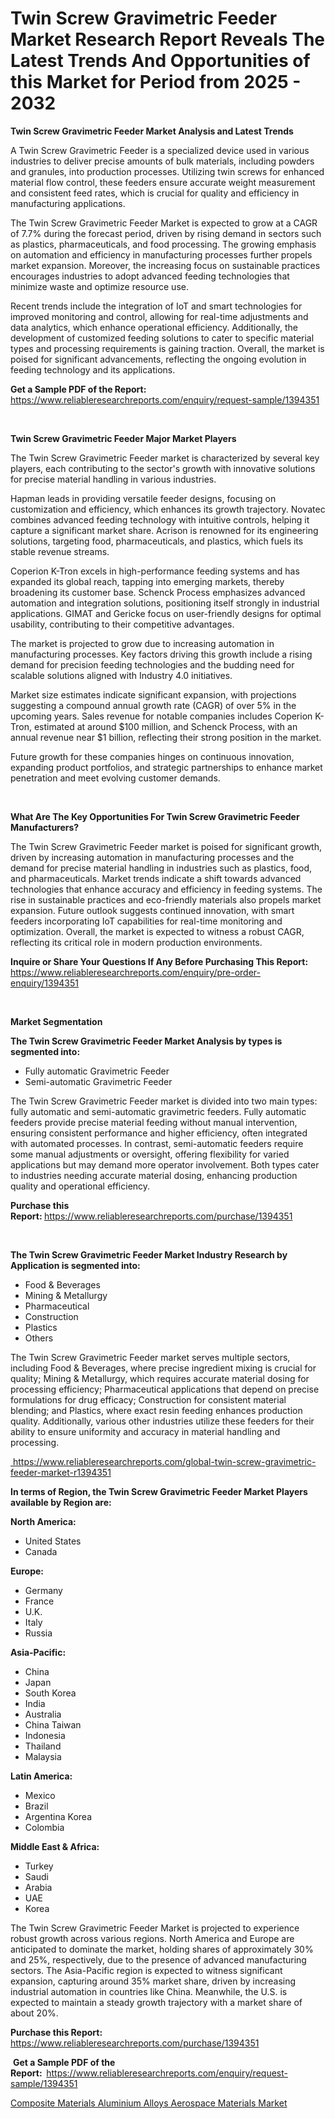 <p><h1>Twin Screw Gravimetric Feeder Market Research Report Reveals The Latest Trends And Opportunities of this Market for Period from 2025 - 2032</h1></p><p><strong>Twin Screw Gravimetric Feeder Market Analysis and Latest Trends</strong></p>
<p><p>A Twin Screw Gravimetric Feeder is a specialized device used in various industries to deliver precise amounts of bulk materials, including powders and granules, into production processes. Utilizing twin screws for enhanced material flow control, these feeders ensure accurate weight measurement and consistent feed rates, which is crucial for quality and efficiency in manufacturing applications.</p><p>The Twin Screw Gravimetric Feeder Market is expected to grow at a CAGR of 7.7% during the forecast period, driven by rising demand in sectors such as plastics, pharmaceuticals, and food processing. The growing emphasis on automation and efficiency in manufacturing processes further propels market expansion. Moreover, the increasing focus on sustainable practices encourages industries to adopt advanced feeding technologies that minimize waste and optimize resource use.</p><p>Recent trends include the integration of IoT and smart technologies for improved monitoring and control, allowing for real-time adjustments and data analytics, which enhance operational efficiency. Additionally, the development of customized feeding solutions to cater to specific material types and processing requirements is gaining traction. Overall, the market is poised for significant advancements, reflecting the ongoing evolution in feeding technology and its applications.</p></p>
<p><strong>Get a Sample PDF of the Report:&nbsp;</strong> <a href="https://www.reliableresearchreports.com/enquiry/request-sample/1394351?utm_campaign=2030&utm_medium=2&utm_source=Github&utm_content=ia&utm_term=22032025&utm_id=twin-screw-gravimetric-feeder">https://www.reliableresearchreports.com/enquiry/request-sample/1394351</a></p>
<p>&nbsp;</p>
<p><strong>Twin Screw Gravimetric Feeder Major Market Players</strong></p>
<p><p>The Twin Screw Gravimetric Feeder market is characterized by several key players, each contributing to the sector's growth with innovative solutions for precise material handling in various industries. </p><p>Hapman leads in providing versatile feeder designs, focusing on customization and efficiency, which enhances its growth trajectory. Novatec combines advanced feeding technology with intuitive controls, helping it capture a significant market share. Acrison is renowned for its engineering solutions, targeting food, pharmaceuticals, and plastics, which fuels its stable revenue streams.</p><p>Coperion K-Tron excels in high-performance feeding systems and has expanded its global reach, tapping into emerging markets, thereby broadening its customer base. Schenck Process emphasizes advanced automation and integration solutions, positioning itself strongly in industrial applications. GIMAT and Gericke focus on user-friendly designs for optimal usability, contributing to their competitive advantages.</p><p>The market is projected to grow due to increasing automation in manufacturing processes. Key factors driving this growth include a rising demand for precision feeding technologies and the budding need for scalable solutions aligned with Industry 4.0 initiatives.</p><p>Market size estimates indicate significant expansion, with projections suggesting a compound annual growth rate (CAGR) of over 5% in the upcoming years. Sales revenue for notable companies includes Coperion K-Tron, estimated at around $100 million, and Schenck Process, with an annual revenue near $1 billion, reflecting their strong position in the market.</p><p>Future growth for these companies hinges on continuous innovation, expanding product portfolios, and strategic partnerships to enhance market penetration and meet evolving customer demands.</p></p>
<p>&nbsp;</p>
<p><strong>What Are The Key Opportunities For Twin Screw Gravimetric Feeder Manufacturers?</strong></p>
<p><p>The Twin Screw Gravimetric Feeder market is poised for significant growth, driven by increasing automation in manufacturing processes and the demand for precise material handling in industries such as plastics, food, and pharmaceuticals. Market trends indicate a shift towards advanced technologies that enhance accuracy and efficiency in feeding systems. The rise in sustainable practices and eco-friendly materials also propels market expansion. Future outlook suggests continued innovation, with smart feeders incorporating IoT capabilities for real-time monitoring and optimization. Overall, the market is expected to witness a robust CAGR, reflecting its critical role in modern production environments.</p></p>
<p><strong>Inquire or Share Your Questions If Any Before Purchasing This Report:</strong> <a href="https://www.reliableresearchreports.com/enquiry/pre-order-enquiry/1394351?utm_campaign=2030&utm_medium=2&utm_source=Github&utm_content=ia&utm_term=22032025&utm_id=twin-screw-gravimetric-feeder">https://www.reliableresearchreports.com/enquiry/pre-order-enquiry/1394351</a></p>
<p>&nbsp;</p>
<p><strong>Market Segmentation</strong></p>
<p><strong>The Twin Screw Gravimetric Feeder Market Analysis by types is segmented into:</strong></p>
<p><ul><li>Fully automatic Gravimetric Feeder</li><li>Semi-automatic Gravimetric Feeder</li></ul></p>
<p><p>The Twin Screw Gravimetric Feeder market is divided into two main types: fully automatic and semi-automatic gravimetric feeders. Fully automatic feeders provide precise material feeding without manual intervention, ensuring consistent performance and higher efficiency, often integrated with automated processes. In contrast, semi-automatic feeders require some manual adjustments or oversight, offering flexibility for varied applications but may demand more operator involvement. Both types cater to industries needing accurate material dosing, enhancing production quality and operational efficiency.</p></p>
<p><strong>Purchase this Report:&nbsp;</strong><a href="https://www.reliableresearchreports.com/purchase/1394351?utm_campaign=2030&utm_medium=2&utm_source=Github&utm_content=ia&utm_term=22032025&utm_id=twin-screw-gravimetric-feeder">https://www.reliableresearchreports.com/purchase/1394351</a></p>
<p>&nbsp;</p>
<p><strong>The Twin Screw Gravimetric Feeder Market Industry Research by Application is segmented into:</strong></p>
<p><ul><li>Food & Beverages</li><li>Mining & Metallurgy</li><li>Pharmaceutical</li><li>Construction</li><li>Plastics</li><li>Others</li></ul></p>
<p><p>The Twin Screw Gravimetric Feeder market serves multiple sectors, including Food & Beverages, where precise ingredient mixing is crucial for quality; Mining & Metallurgy, which requires accurate material dosing for processing efficiency; Pharmaceutical applications that depend on precise formulations for drug efficacy; Construction for consistent material blending; and Plastics, where exact resin feeding enhances production quality. Additionally, various other industries utilize these feeders for their ability to ensure uniformity and accuracy in material handling and processing.</p></p>
<p><a href="https://www.reliableresearchreports.com/global-twin-screw-gravimetric-feeder-market-r1394351?utm_campaign=2030&utm_medium=2&utm_source=Github&utm_content=ia&utm_term=22032025&utm_id=twin-screw-gravimetric-feeder">&nbsp;https://www.reliableresearchreports.com/global-twin-screw-gravimetric-feeder-market-r1394351</a></p>
<p><strong>In terms of Region, the Twin Screw Gravimetric Feeder Market Players available by Region are:</strong></p>
<p>
    <p> <strong> North America: </strong>
        <ul>
            <li>United States</li>
            <li>Canada</li>
        </ul>
        </p> 
    <p> <strong> Europe: </strong>
        <ul>
            <li>Germany</li>
            <li>France</li>
            <li>U.K.</li>
            <li>Italy</li>
            <li>Russia</li>
        </ul>
        </p> 
    <p> <strong> Asia-Pacific: </strong>
        <ul>
            <li>China</li>
            <li>Japan</li>
            <li>South Korea</li>
            <li>India</li>
            <li>Australia</li>
            <li>China Taiwan</li>
            <li>Indonesia</li>
            <li>Thailand</li>
            <li>Malaysia</li>
        </ul>
        </p> 
    <p> <strong> Latin America: </strong>
        <ul>
            <li>Mexico</li>
            <li>Brazil</li>
            <li>Argentina Korea</li>
            <li>Colombia</li>
        </ul>
        </p> 
    <p> <strong> Middle East & Africa: </strong>
        <ul>
            <li>Turkey</li>
            <li>Saudi</li>
            <li>Arabia</li>
            <li>UAE</li>
            <li>Korea</li>
        </ul>
    </p>
    </p>
<p><p>The Twin Screw Gravimetric Feeder Market is projected to experience robust growth across various regions. North America and Europe are anticipated to dominate the market, holding shares of approximately 30% and 25%, respectively, due to the presence of advanced manufacturing sectors. The Asia-Pacific region is expected to witness significant expansion, capturing around 35% market share, driven by increasing industrial automation in countries like China. Meanwhile, the U.S. is expected to maintain a steady growth trajectory with a market share of about 20%.</p></p>
<p><strong>Purchase this Report: </strong><a href="https://www.reliableresearchreports.com/purchase/1394351?utm_campaign=2030&utm_medium=2&utm_source=Github&utm_content=ia&utm_term=22032025&utm_id=twin-screw-gravimetric-feeder">https://www.reliableresearchreports.com/purchase/1394351</a></p>
<p>&nbsp;<strong>Get a Sample PDF of the Report:&nbsp;&nbsp;</strong><a href="https://www.reliableresearchreports.com/enquiry/request-sample/1394351?utm_campaign=2030&utm_medium=2&utm_source=Github&utm_content=ia&utm_term=22032025&utm_id=twin-screw-gravimetric-feeder">https://www.reliableresearchreports.com/enquiry/request-sample/1394351</a></p>
<p><strong></strong></p>
<p><p><a href="https://github.com/NargisHussain432/Market-Research-Report-List-1/blob/main/composite-materials-aluminium-alloys-aerospace-materials-market.md?utm_campaign=2030&utm_medium=2&utm_source=Github&utm_content=ia&utm_term=22032025&utm_id=twin-screw-gravimetric-feeder">Composite Materials Aluminium Alloys Aerospace Materials Market</a></p></p>